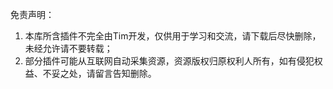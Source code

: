 免责声明：
1. 本库所含插件不完全由Tim开发，仅供用于学习和交流，请下载后尽快删除，未经允许请不要转载；
2. 部分插件可能从互联网自动采集资源，资源版权归原权利人所有，如有侵犯权益、不妥之处，请留言告知删除。
